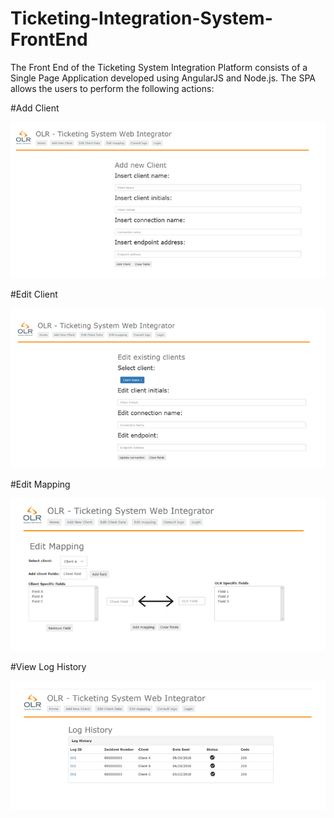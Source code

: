# Ticketing-Integration-System-FrontEnd

The Front End of the Ticketing System Integration Platform consists of a Single Page Application developed using AngularJS and Node.js. 
The SPA allows the users to perform the following actions:

#Add Client

![Add Client](screens/addClient.PNG)

#Edit Client 

![Edit Client](screens/EditClient.PNG)

#Edit Mapping 

![Edit Mapping ](screens/EditMapping.PNG)

#View Log History

![View Log History](screens/LogHistory.PNG)
